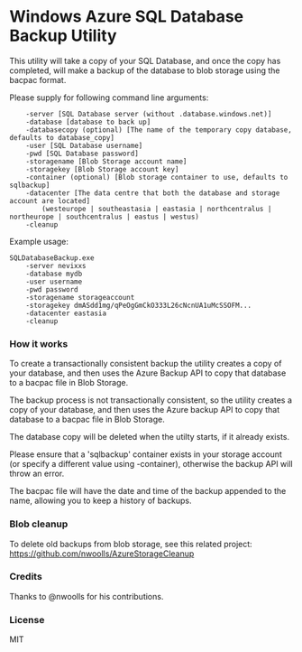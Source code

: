 Windows Azure SQL Database Backup Utility
=========================================

This utility will take a copy of your SQL Database, and once the copy has completed, will make a backup of the database to blob storage using the bacpac format.

Please supply for following command line arguments:

```
    -server [SQL Database server (without .database.windows.net)]
    -database [database to back up]
    -databasecopy (optional) [The name of the temporary copy database, defaults to database_copy]
    -user [SQL Database username]
    -pwd [SQL Database password]
    -storagename [Blob Storage account name]
    -storagekey [Blob Storage account key]
    -container (optional) [Blob storage container to use, defaults to sqlbackup]
    -datacenter [The data centre that both the database and storage account are located]
        (westeurope | southeastasia | eastasia | northcentralus | northeurope | southcentralus | eastus | westus)
	-cleanup 
```

Example usage:

```
SQLDatabaseBackup.exe 
    -server nevixxs 
    -database mydb 
    -user username 
    -pwd password 
    -storagename storageaccount 
    -storagekey dmASdd1mg/qPeOgGmCkO333L26cNcnUA1uMcSSOFM... 
    -datacenter eastasia
	-cleanup
```

### How it works

To create a transactionally consistent backup the utility creates a copy of your database, and then uses the Azure Backup API to copy that database to a bacpac file in Blob Storage.

The backup process is not transactionally consistent, so the utility creates a copy of your database, and then uses the Azure backup API to copy that database to a bacpac file in Blob Storage.

The database copy will be deleted when the utilty starts, if it already exists.

Please ensure that a 'sqlbackup' container exists in your storage account (or specify a different value using -container), otherwise the backup API will throw an error.

The bacpac file will have the date and time of the backup appended to the name, allowing you to keep a history of backups.



### Blob cleanup

To delete old backups from blob storage, see this related project: https://github.com/nwoolls/AzureStorageCleanup

### Credits

Thanks to @nwoolls for his contributions.

### License

MIT
